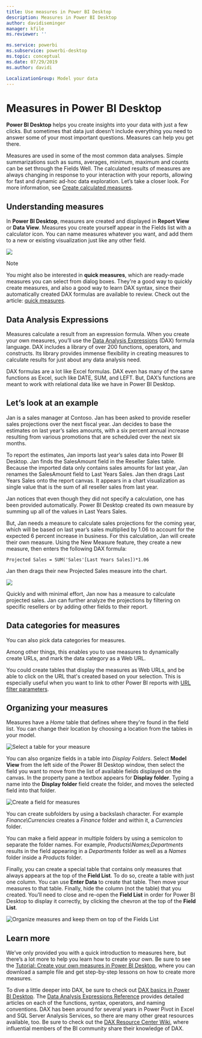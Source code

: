 ```yaml
---
title: Use measures in Power BI Desktop
description: Measures in Power BI Desktop
author: davidiseminger
manager: kfile
ms.reviewer: ''

ms.service: powerbi
ms.subservice: powerbi-desktop
ms.topic: conceptual
ms.date: 07/29/2019
ms.author: davidi

LocalizationGroup: Model your data
---
```

# Measures in Power BI Desktop

**Power BI Desktop** helps you create insights into your data with just a few clicks. But sometimes that data just doesn’t include everything you need to answer some of your most important questions. Measures can help you get there.

Measures are used in some of the most common data analyses. Simple summarizations such as sums, averages, minimum, maximum and counts can be set through the Fields Well. The calculated results of measures are always changing in response to your interaction with your reports, allowing for fast and dynamic ad-hoc data exploration. Let’s take a closer look. For more information, see [Create calculated measures](/learn/modules/model-data-power-bi/4b-create-calculated-measures).

## Understanding measures

In **Power BI Desktop**, measures are created and displayed in **Report View** or **Data View**. Measures you create yourself appear in the Fields list with a calculator icon. You can name measures whatever you want, and add them to a new or existing visualization just like any other field.

![](media/desktop-measures/measuresinpbid_measinfieldlist.png)

> [!NOTE]
> You might also be interested in **quick measures**, which are ready-made measures you can select from dialog boxes. They're a good way to quickly create measures, and also a good way to learn DAX syntax, since their automatically created DAX formulas are available to review. Check out the article: [quick measures](desktop-quick-measures.md).
> 
> 

## Data Analysis Expressions

Measures calculate a result from an expression formula. When you create your own measures, you’ll use the [Data Analysis Expressions](https://msdn.microsoft.com/library/gg413422.aspx) (DAX) formula language. DAX includes a library of over 200 functions, operators, and constructs. Its library provides immense flexibility in creating measures to calculate results for just about any data analysis need.

DAX formulas are a lot like Excel formulas. DAX even has many of the same functions as Excel, such like DATE, SUM, and LEFT. But, DAX’s functions are meant to work with relational data like we have in Power BI Desktop.

## Let’s look at an example
Jan is a sales manager at Contoso. Jan has been asked to provide reseller sales projections over the next fiscal year. Jan decides to base the estimates on last year’s sales amounts, with a six percent annual increase resulting from various promotions that are scheduled over the next six months.

To report the estimates, Jan imports last year’s sales data into Power BI Desktop. Jan finds the SalesAmount field in the Reseller Sales table. Because the imported data only contains sales amounts for last year, Jan renames the SalesAmount field to Last Years Sales. Jan then drags Last Years Sales onto the report canvas. It appears in a chart visualization as single value that is the sum of all reseller sales from last year.

Jan notices that even though they did not specify a calculation, one has been provided automatically. Power BI Desktop created its own measure by summing up all of the values in Last Years Sales.

But, Jan needs a measure to calculate sales projections for the coming year, which will be based on last year’s sales multiplied by 1.06 to account for the expected 6 percent increase in business. For this calculation, Jan will create their own measure. Using the New Measure feature, they create a new measure, then enters the following DAX formula:

    Projected Sales = SUM('Sales'[Last Years Sales])*1.06

Jan then drags their new Projected Sales measure into the chart.

![](media/desktop-measures/measuresinpbid_lastyearsales.png)

Quickly and with minimal effort, Jan now has a measure to calculate projected sales. Jan can further analyze the projections by filtering on specific resellers or by adding other fields to their report.

## Data categories for measures

You can also pick data categories for measures. 

Among other things, this enables you to use measures to dynamically create URLs, and mark the data category as a Web URL. 

You could create tables that display the measures as Web URLs, and be able to click on the URL that's created based on your selection. This is especially useful when you want to link to other Power BI reports with [URL filter parameters](service-url-filters.md).


## Organizing your measures

Measures have a *Home* table that defines where they're found in the field list. You can change their location by choosing a location from the tables in your model.

![Select a table for your measure](media/desktop-measures/measures-03.png)

You can also organize fields in a table into *Display Folders*. Select **Model View** from the left side of the Power BI Desktop window, then select the field you want to move from the list of available fields displayed on the canvas. In the property pane a textbox appears for **Display folder**. Typing a name into the **Display folder** field create the folder, and moves the selected field into that folder.

![Create a field for measures](media/desktop-measures/measures-04.gif)

You can create subfolders by using a backslash character. For example *Finance\Currencies* creates a *Finance* folder and within it, a *Currencies* folder.

You can make a field appear in multiple folders by using a semicolon to separate the folder names. For example, *Products\Names;Departments* results in the field appearing in a *Departments* folder as well as a *Names* folder inside a *Products* folder.

Finally, you can create a special table that contains only measures that always appears at the top of the **Field List**. To do so, create a table with just one column. You can use **Enter Data** to create that table. Then move your measures to that table. Finally, hide the column (not the table) that you created. You’ll need to close and re-open the **Field List** in order for Power BI Desktop to display it correctly, by clicking the chevron at the top of the **Field List**.

![Organize measures and keep them on top of the Fields List](media/desktop-measures/measures-05.png)

## Learn more
We’ve only provided you with a quick introduction to measures here, but there’s a lot more to help you learn how to create your own. Be sure to see the [Tutorial: Create your own measures in Power BI Desktop](desktop-tutorial-create-measures.md), where you can download a sample file and get step-by-step lessons on how to create more measures.  

To dive a little deeper into DAX, be sure to check out [DAX basics in Power BI Desktop](desktop-quickstart-learn-dax-basics.md). The [Data Analysis Expressions Reference](https://msdn.microsoft.com/library/gg413422.aspx) provides detailed articles on each of the functions, syntax, operators, and naming conventions. DAX has been around for several years in Power Pivot in Excel and SQL Server Analysis Services, so there are many other great resources available, too. Be sure to check out the [DAX Resource Center Wiki](http://social.technet.microsoft.com/wiki/contents/articles/1088.dax-resource-center.aspx), where influential members of the BI community share their knowledge of DAX.



